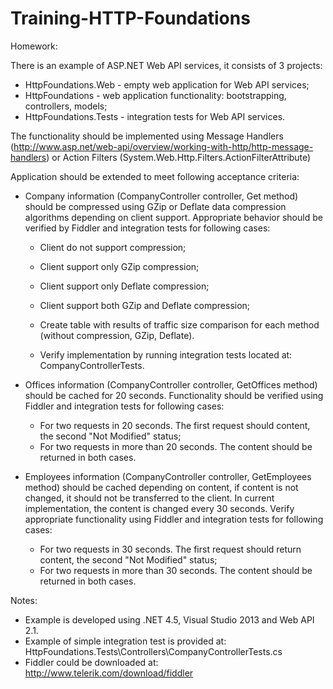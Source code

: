 Training-HTTP-Foundations
=========================

Homework:

There is an example of ASP.NET Web API services, it consists of 3 projects:
 - HttpFoundations.Web - empty web application for Web API services;
 - HttpFoundations - web application functionality: bootstrapping, controllers, models;
 - HttpFoundations.Tests - integration tests for Web API services.

The functionality should be implemented using Message Handlers (http://www.asp.net/web-api/overview/working-with-http/http-message-handlers) or Action Filters (System.Web.Http.Filters.ActionFilterAttribute)

Application should be extended to meet following acceptance criteria:
 - Company information (CompanyController controller, Get method) should be compressed using GZip or Deflate data compression algorithms depending on client support. Appropriate behavior should be verified by Fiddler and integration tests for following cases:
 	- Client do not support compression;
 	- Client support only GZip compression;
 	- Client support only Deflate compression;
 	- Client support both GZip and Deflate compression;
 	- Create table with results of traffic size comparison for each method (without compression, GZip, Deflate).

 	- Verify implementation by running integration tests located at: CompanyControllerTests.
 
 - Offices information (CompanyController controller, GetOffices method) should be cached for 20 seconds. Functionality should be verified using Fiddler and integration tests for following cases:
 	- For two requests in 20 seconds. The first request should content, the second "Not Modified" status;
 	- For two requests in more than 20 seconds. The content should be returned in both cases.

 - Employees information (CompanyController controller, GetEmployees method) should be cached depending on content, if content is not changed, it should not be transferred to the client. In current implementation, the content is changed every 30 seconds. Verify appropriate functionality using Fiddler and integration tests for following cases:
 	- For two requests in 30 seconds. The first request should return content, the second "Not Modified" status;
 	- For two requests in more than 30 seconds. The content should be returned in both cases.

Notes:

 - Example is developed using .NET 4.5, Visual Studio 2013 and Web API 2.1.
 - Example of simple integration test is provided at: HttpFoundations.Tests\Controllers\CompanyControllerTests.cs
 - Fiddler could be downloaded at: http://www.telerik.com/download/fiddler
